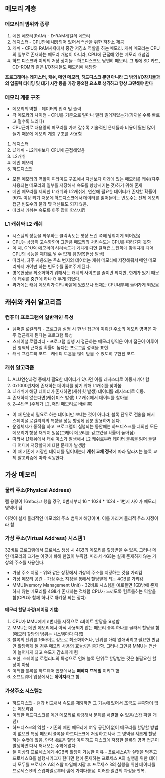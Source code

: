 ## 메모리 계층

### 메모리의 범위와 종류

1. 메인 메모리(RAM) - D-RAM계열의 메모리
2. 레지스터 - CPU안에 내장되어 있어서 연산을 위한 저장소 제공
3. 캐쉬 - CPU와 RAM사이에서 중간 저장소 역할을 하는 메모리. 캐쉬 메모리는 CPU의 일부로 존재하는 메모리 개념이 아니라, CPU에 근접해 있는 메모리 개념임
4. 하드 디스크와 이외의 저장 장치들 - 하드디스크도 당연히 메모리. 그 밖에 SD 카드, CD-ROM와 같은 I/O장치들도 메모리에 해당함

**프로그래머는 레지스터, 캐쉬, 메인 메모리, 하드디스크 뿐만 아니라 그 밖의 I/O장치들과의 입출력 타이밍 및 대기 시간 등을 가장 중요한 요소로 생각하고 항상 고민해야 한다**

### 메모리 계층 구조

- 메모리의 역할 - 데이터의 입력 및 출력
- 각 메모리의 차이점 - CPU를 기준으로 얼마나 멀리 떨어져있는가(가까울 수록 빠르고 멀수록 느리다)
- CPU근처로 대용량의 메모리를 가져 갈수록 기술적인 문제들과 비용이 훨씬 많이 들기 때문에 메모리 계층 구조를 사용함

1. 레지스터
2. L1캐쉬 - L2캐쉬보다 CPU에 근접해있음
3. L2캐쉬
4. 메인 메모리
5. 하드디스크

- 모든 메모리의 역할이 피라미드 구조에서 자신보다 아래에 있는 메모리를 캐쉬(자주 사용되는 메모리의 일부를 저장해서 속도를 향상시키는 것)하기 위해 존재
- 메인 메모리를 제외한 L1캐쉬와 L2캐쉬에, 연산에 필요한 데이터가 존재할 확률이 90% 이상 되기 때문에 하드디스크에서 데이터를 읽어들이는 빈도수는 전체 메모리 접근 빈도수의 불과 몇 퍼센트도 되지 않음.
- 따라서 캐쉬는 속도를 아주 많이 향상시킴

### L1 캐쉬와 L2 캐쉬

- 시스템의 성능을 좌우하는 클럭속도는 항상 느린 쪽에 맞춰지게 되어있음
- CPU는 상당히 고속화되어 그만큼 메모리의 처리속도는 CPU를 따라가지 못함
- 이 때, CPU와 메모리의 처리속도가 커지게 되면 클럭은 느린쪽에 맞춰지게 되어 CPU의 성능을 제대로 낼 수 없게 됨(병목현상 발생)
- 따라서, 자주 사용되는 주소 번지의 데이터는 캐쉬 메모리에 저장해둬서 메인 메모리까지 가야만 하는 빈도수를 줄여주게 된다.
- 병목현상을 최소화하기 위해서는 캐쉬의 사이즈를 줄이면 되지만, 한계가 있기 때문에 캐쉬를 중간에 하나 더 두게 되었다.
- 과거에는 캐쉬 메모리가 CPU바깥에 있었으나 현재는 CPU내부에 들어가게 되었음

## 캐쉬와 캐쉬 알고리즘

### 컴퓨터 프로그램의 일반적인 특성

- 템퍼럴 로컬리티 - 프로그램 실행 시 한 번 접근이 이뤄진 주소의 메모리 영역은 자주 접근하게 된다는 프로그램 특성
- 스페이셜 로컬리티 - 프로그램 실행 시 접근하는 메모리 영역은 이미 접근이 이루어진 영역의 근처일 확률이 높다는 프로그램 성격을 표현
- 캐쉬 프렌드리 코드 - 캐쉬의 도움을 많이 받을 수 있도록 구현된 코드

### 캐쉬 알고리즘

1. ALU연산과정 중에서 필요한 데이터가 있다면 이를 레지스터로 이동시켜야 함
2. 0x1000번지에 존재하는 데이터를 찾기 위해 L1캐쉬를 찾아봄
3. L1캐쉬에 해당 데이터가 존재하면(캐쉬 힛 발생) 데이터를 레지스터로 이동.
4. 존재하지 않는다면(캐쉬 미스 발생) L2 캐쉬에서 데이터를 찾아봄
5. 2~4반복.(주체가 L2, 메인 메모리로 바뀔 뿐)

- 이 때 단순히 필요로 하는 데이터만 보내는 것이 아니라, 블록 단위로 전송을 해서 스페이셜 로컬리티의 특성을 성능 향상에 십분 활용하게 된다.
- 운영체제가 동작을 하고, 프로그램이 실행되는 동안에는 하드디스크를 제외한 모든 메모리가 항상 채워져 있음(그래야 메모리를 갖고있을 확률이 높아짐)
- 따라서 L1캐쉬에서 캐쉬 미스가 발생해서 L2 캐쉬로부터 데이터 블록을 읽어 들일 때 어디에 저장할지에 대한 문제가 발생함
- 이 때 기존에 저장한 데이터를 밀어내는데 **캐쉬 교체 정책**에 따라 달라지는 블록 교체 알고리즘에 따라 작동한다.

## 가상 메모리

### 물리 주소(Physical Address)

램 용량이 16mb라고 했을 경우, 0번지부터 16 * 1024 * 1024 - 1번지 사이가 메모리 영역이 됨

이것이 실제 물리적인 메모리의 주소 범위에 해당이며, 이를 가리켜 물리적 주소 지정이라 함

### 가상 주소(Virtual Address) 시스템 1

32비트 프로그램에서 프로세스 생성 시 4GB의 메모리를 할당받을 수 있음. 그러나 메인 메모리의 크기는 이것에 비해 한없이 부족함. 따라서 4GB는 실제 존재하지 않는 가상의 주소를 사용한다.

- 가상 주소 지정 - 위와 같은 상황에서 가상의 주소를 지정하는 것을 가리킴
- 가상 메모리 공간 - 가상 주소 지정을 통해서 할당받게 되는 4GB를 가리킴
- MMU(Memory Management Unit) - 32비트 시스템을 예로들면 1GB밖에 존재하지 않는 메모리를 4GB가 존재하는 것처럼 CPU가 느끼도록 컨트롤하는 역할을 함(CPU와 함께 하나로 패키징 되는 장치)

#### 메모리 할당 과정(페이징 기법)

1. CPU가 MMU에게 n번지를 시작으로 x바이트 할당을 요청함
2. MMU는 메인 메모리에서 아직 사용되지 않는 메모리 블록 하나를 골라서 할당을 함(메모리 할당의 범위는 시스템마다 다름)
3. 블록의 단위를 16바이트 정도로 최소화하거나, 단위를 아예 없애버리고 필요한 만큼만 할당하게 될 경우 메모리 사용의 효율성은 증가함. 그러나 그만큼 MMU는 연산이 늘어나게 되고 속도가 감소하게 됨
4. 또한, 스페이셜 로컬리티의 특성으로 인해 블록 단위로 할당받는 것은 불필요한 할당이 아님
5. 이러한 블록을 하드웨어 입장에서는 **페이지 프레임** 이라고 함
6. 소프트웨어 입장에서는 **페이지**라고 함.

### 가상주소 시스템2

- 하드디스크 - 램과 비교해서 속도를 제외하면 그 기능에 있어서 조금도 부족함이 없는 메모리임
- 이러한 하드디스크를 메인 메모리로 확장해서 문제를 해결할 수 있음(스왑 파일 개념)
- 하드디스크의 역할 - 기존의 메인 메모리에 여유 공간이 없어 메모리를 할당할 방법이 없으면 특정 메모리 블록을 하드디스크에 저장하고 나서 그 영역을 새롭게 할당하는 수밖에 없음. 만약 새로운 할당 이후 하드 디스크에 저장한 블록의 영역 접근이 발생하면 다시 꺼내오는 수밖에없다.
- 둘 이상의 프로세스에게 4GB씩 할당이 가능한 이유 - 프로세스A가 실행을 멈추고 프로세스 B를 실행시키고자 한다면 램에 존재하는 프로세스 A의 실행을 위한 데이터 모두를 프로세스 A의 스왑 파일에 저장 후 프로세스 B의 실행을 위한 데이터를 프로세스 B의 스왑파일로부터 램에 가져다놓음. 이러한 일련의 과정을 반복.